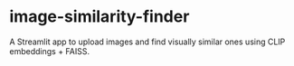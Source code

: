 # image-similarity-finder
A Streamlit app to upload images and find visually similar ones using CLIP embeddings + FAISS.
